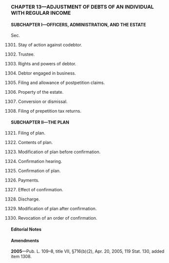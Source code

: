 ### **CHAPTER 13—ADJUSTMENT OF DEBTS OF AN INDIVIDUAL WITH REGULAR INCOME** ###

#### SUBCHAPTER I—OFFICERS, ADMINISTRATION, AND THE ESTATE ####

Sec.

1301. Stay of action against codebtor.

1302. Trustee.

1303. Rights and powers of debtor.

1304. Debtor engaged in business.

1305. Filing and allowance of postpetition claims.

1306. Property of the estate.

1307. Conversion or dismissal.

1308. Filing of prepetition tax returns.

#### SUBCHAPTER II—THE PLAN ####

1321. Filing of plan.

1322. Contents of plan.

1323. Modification of plan before confirmation.

1324. Confirmation hearing.

1325. Confirmation of plan.

1326. Payments.

1327. Effect of confirmation.

1328. Discharge.

1329. Modification of plan after confirmation.

1330. Revocation of an order of confirmation.

#### **Editorial Notes** ####

#### Amendments ####

**2005**—Pub. L. 109–8, title VII, §716(b)(2), Apr. 20, 2005, 119 Stat. 130, added item 1308.